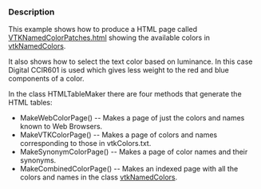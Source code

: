 ### Description
This example shows how to produce a HTML page called [VTKNamedColorPatches.html](VTKNamedColorPatches.html) showing the available
colors in [vtkNamedColors](http://www.vtk.org/doc/nightly/html/classvtkNamedColors.html).

It also shows how to select the text color based on luminance.
In this case Digital CCIR601 is used which gives less weight to the
red and blue components of a color.

In the class HTMLTableMaker there are four methods that generate the HTML tables:

 * MakeWebColorPage() -- Makes a page of just the colors and names known to Web Browsers.
 * MakeVTKColorPage() -- Makes a page of colors and names corresponding to those in vtkColors.txt.
 * MakeSynonymColorPage() -- Makes a page of color names and their synonyms.
 * MakeCombinedColorPage() -- Makes an indexed page with all the colors and names in the class [vtkNamedColors](http://www.vtk.org/doc/nightly/html/classvtkNamedColors.html).
